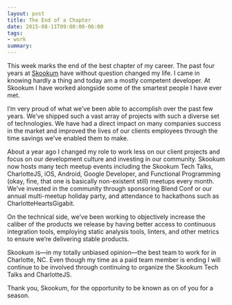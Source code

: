 ```yaml
---
layout: post
title: The End of a Chapter
date: 2015-08-11T09:00:00-06:00
tags:
- work
summary:
---
```


This week marks the end of the best chapter of my career. The past four years at
[Skookum](http://www.skookum.com) have without question changed my life. I came
in knowing hardly a thing and today am a mostly competent developer. At Skookum
I have worked alongside some of the smartest people I have ever met.

I’m very proud of what we’ve been able to accomplish over the past few years.
We’ve shipped such a vast array of projects with such a diverse set of
technologies. We have had a direct impact on many companies success in the
market and improved the lives of our clients employees through the time savings
we’ve enabled them to make.

About a year ago I changed my role to work less on our client projects and focus
on our development culture and investing in our community. Skookum now hosts
many tech meetup events including the Skookum Tech Talks, CharlotteJS, iOS,
Android, Google Developer, and Functional Programming (okay, fine, that one is
basically non-existent still) meetups every month. We’ve invested in the
community through sponsoring Blend Conf or our annual multi-meetup holiday
party, and attendance to hackathons such as CharlotteHeartsGigabit.

On the technical side, we’ve been working to objectively increase the caliber of
the products we release by having better access to continuous integration tools,
employing static analysis tools, linters, and other metrics to ensure we’re
delivering stable products.

Skookum is—in my totally unbiased opinion—the best team to work for in
Charlotte, NC. Even though my time as a paid team member is ending I will
continue to be involved through continuing to organize the Skookum Tech Talks
and CharlotteJS.

Thank you, Skookum, for the opportunity to be known as on of you for a season.

